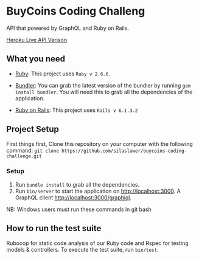 # BuyCoins Coding Challeng

API that powered by GraphQL and Ruby on Rails.

[Heroku Live API Verison](https://buycoins-silas.herokuapp.com/graphiql)

## What you need

- [Ruby](https://www.ruby-lang.org/en/): This project uses `Ruby v 2.6.6`.

- [Bundler](https://rubygems.org/gems/bundler/versions/1.16.2): You can grab the latest version of the bundler by running `gem install bundler`. You will need this to grab all the dependencies of the application.

- [Ruby on Rails](https://www.rubyonrails.org/): This project uses `Rails v 6.1.3.2`

## Project Setup

First things first, Clone this repository on your computer with the following command: `git clone https://github.com/silaslawer/buycoins-coding-challenge.git`

### Setup

1. Run `bundle install` to grab all the dependencies.
3. Run `bin/server` to start the application on [http://localhost:3000](http://localhost:3000). A GraphQL client [http://localhost:3000/graphiql](http://localhost:3000/graphiql).

NB: Windows users must run these commands in git bash

## How to run the test suite

Rubocop for static code analysis of our Ruby code and Rspec for testing models & controllers. To execute the test suite, run `bin/test`.
